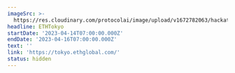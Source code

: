 ```yaml
---
imageSrc: >-
  https://res.cloudinary.com/protocolai/image/upload/v1672782063/hackathons/ethtokyo_fj3zhm.png
headline: ETHTokyo
startDate: '2023-04-14T07:00:00.000Z'
endDate: '2023-04-16T07:00:00.000Z'
text: ''
link: 'https://tokyo.ethglobal.com/'
status: hidden
---
```


